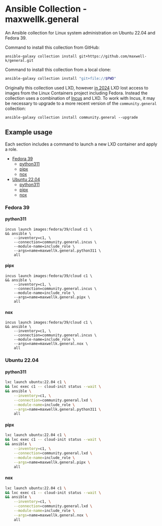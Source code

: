 # Ansible Collection - maxwellk.general

An Ansible collection for Linux system administration on Ubuntu 22.04 and
Fedora 39.

Command to install this collection from GitHub:

    ansible-galaxy collection install git+https://github.com/maxwell-k/general.git

Command to install this collection from a local clone:

<!--
trash ~/.ansible/collections
-->

<!-- embedme .README.md-files/install-pwd.sh -->

```sh
ansible-galaxy collection install "git+file://$PWD"
```

Originally this collection used LXD, however [in 2024] LXD lost access to images
from the Linux Containers project including Fedora. Instead the collection uses a
combination of [Incus] and LXD. To work with Incus, it may be necessary to upgrade
to a more recent version of the `community.general` collection:

    ansible-galaxy collection install community.general --upgrade

[in 2024]:
  https://discuss.linuxcontainers.org/t/important-notice-for-lxd-users-image-server/18479
[Incus]: https://github.com/lxc/incus

## Example usage

Each section includes a command to launch a new LXD container and apply a role.

<!-- toc -->

- [Fedora 39](#fedora-39)
  - [python311](#python311)
  - [pipx](#pipx)
  - [nox](#nox)
- [Ubuntu 22.04](#ubuntu-2204)
  - [python311](#python311-1)
  - [pipx](#pipx-1)
  - [nox](#nox-1)

<!-- tocstop -->

### Fedora 39

#### python311

    incus launch images:fedora/39/cloud c1 \
    && ansible \
        --inventory=c1, \
        --connection=community.general.incus \
        --module-name=include_role \
        --args=name=maxwellk.general.python311 \
        all

#### pipx

    incus launch images:fedora/39/cloud c1 \
    && ansible \
        --inventory=c1, \
        --connection=community.general.incus \
        --module-name=include_role \
        --args=name=maxwellk.general.pipx \
        all

#### nox

    incus launch images:fedora/39/cloud c1 \
    && ansible \
        --inventory=c1, \
        --connection=community.general.incus \
        --module-name=include_role \
        --args=name=maxwellk.general.nox \
        all

### Ubuntu 22.04

#### python311

<!-- embedme .README.md-files/ubuntu-python311.sh -->

```sh
lxc launch ubuntu:22.04 c1 \
&& lxc exec c1 -- cloud-init status --wait \
&& ansible \
    --inventory=c1, \
    --connection=community.general.lxd \
    --module-name=include_role \
    --args=name=maxwellk.general.python311 \
    all
```

#### pipx

<!-- embedme .README.md-files/ubuntu-pipx.sh -->

```sh
lxc launch ubuntu:22.04 c1 \
&& lxc exec c1 -- cloud-init status --wait \
&& ansible \
    --inventory=c1, \
    --connection=community.general.lxd \
    --module-name=include_role \
    --args=name=maxwellk.general.pipx \
    all
```

#### nox

<!-- embedme .README.md-files/ubuntu-nox.sh -->

```sh
lxc launch ubuntu:22.04 c1 \
&& lxc exec c1 -- cloud-init status --wait \
&& ansible \
    --inventory=c1, \
    --connection=community.general.lxd \
    --module-name=include_role \
    --args=name=maxwellk.general.nox \
    all
```

<!-- Clean up:

lxc delete --force c1 \
&& ssh-keygen -R c1.lxd

-->

<!--
README.md
Copyright 2023 Keith Maxwell
SPDX-License-Identifier: CC0-1.0
-->

<!-- vim: set filetype=markdown.htmlCommentNoSpell.markdown-toc.embedme  : -->
